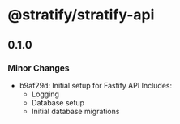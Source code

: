 # @stratify/stratify-api

## 0.1.0

### Minor Changes

- b9af29d: Initial setup for Fastify API
  Includes:
    - Logging
    - Database setup
    - Initial database migrations
